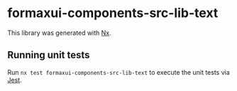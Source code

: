 # formaxui-components-src-lib-text

This library was generated with [Nx](https://nx.dev).

## Running unit tests

Run `nx test formaxui-components-src-lib-text` to execute the unit tests via [Jest](https://jestjs.io).

